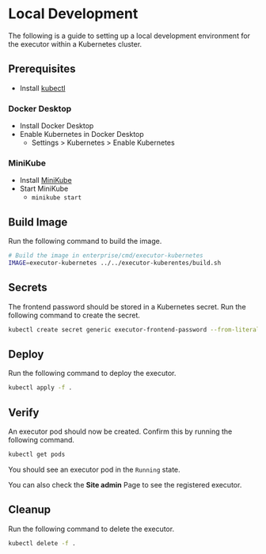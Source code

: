 # Local Development

The following is a guide to setting up a local development environment for the executor within a Kubernetes cluster.

## Prerequisites

- Install [kubectl](https://kubernetes.io/docs/tasks/tools/install-kubectl/)

### Docker Desktop

- Install Docker Desktop
- Enable Kubernetes in Docker Desktop
  - Settings > Kubernetes > Enable Kubernetes

### MiniKube

- Install [MiniKube](https://kubernetes.io/docs/tasks/tools/install-minikube/)
- Start MiniKube
  - `minikube start`

## Build Image

Run the following command to build the image.

```bash
# Build the image in enterprise/cmd/executor-kubernetes
IMAGE=executor-kubernetes ../../executor-kuberentes/build.sh
```

## Secrets

The frontend password should be stored in a Kubernetes secret. Run the following command to create the secret.

```bash
kubectl create secret generic executor-frontend-password --from-literal=EXECUTOR_FRONTEND_PASSWORD=hunter2hunter2hunter2
```

## Deploy

Run the following command to deploy the executor.

```bash
kubectl apply -f .
```

## Verify

An executor pod should now be created. Confirm this by running the following command.

```bash
kubectl get pods
```

You should see an executor pod in the `Running` state.

You can also check the **Site admin** Page to see the registered executor.

## Cleanup

Run the following command to delete the executor.

```bash
kubectl delete -f .
```
